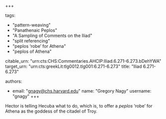 +++

tags:
- "pattern-weaving"
- "Panathenaic Peplos"
- "A Sampling of Comments on the Iliad"
- "split referencing"
- "peplos ‘robe’ for Athena"
- "peplos of Athena"

citable_urn: "urn:cts:CHS:Commentaries.AHCIP:Iliad.6.271-6.273.bDehYWA"
target_urn: "urn:cts:greekLit:tlg0012.tlg001:6.271-6.273"
title: "Iliad 6.271-6.273"

authors:
- email: "gnagy@chs.harvard.edu"
  name: "Gregory Nagy"
  username: "gnagy"
+++

<p>Hector is telling Hecuba what to do, which is, to offer a <em>peplos</em> ‘robe’ for Athena as the goddess of the citadel of Troy.  </p>